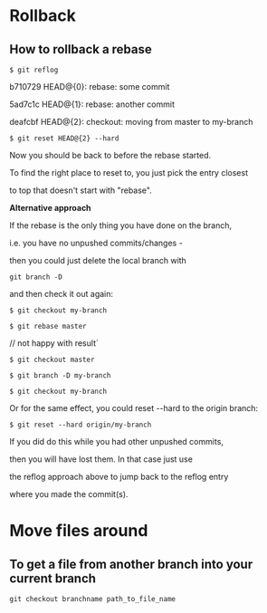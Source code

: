 # Rollback

## How to rollback a rebase

`$ git reflog`

b710729 HEAD@{0}: rebase: some commit

5ad7c1c HEAD@{1}: rebase: another commit

deafcbf HEAD@{2}: checkout: moving from master to my-branch

`$ git reset HEAD@{2} --hard`

Now you should be back to before the rebase started.

To find the right place to reset to, you just pick the entry closest 

to top that doesn't start with "rebase".

**Alternative approach**

If the rebase is the only thing you have done on the branch, 

i.e. you have no unpushed commits/changes - 

then you could just delete the local branch with 

`git branch -D `

and then check it out again:

`$ git checkout my-branch`

`$ git rebase master`

// not happy with result`

`$ git checkout master`

`$ git branch -D my-branch`

`$ git checkout my-branch`

Or for the same effect, you could reset --hard to the origin branch:

`$ git reset --hard origin/my-branch`

If you did do this while you had other unpushed commits, 

then you will have lost them. In that case just use

the reflog approach above to jump back to the reflog entry 

where you made the commit(s).

# Move files around
## To get a file from another branch into your current branch
`git checkout branchname path_to_file_name`
